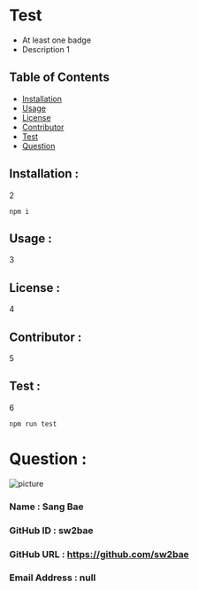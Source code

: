 
# __Test__
* At least one badge
* Description
1
## Table of Contents  
* [Installation](#installation)               
* [Usage](#usage)                    
* [License](#license)                      
* [Contributor](#contributor)                 
* [Test](#test)
* [Question](#question) 
## Installation :               
2
```  
npm i
```
## Usage :                   
3
## License :                    
4
## Contributor :              
5
## Test :                      
6
```  
npm run test
```
# __Question__ :
![picture](https://avatars0.githubusercontent.com/u/60491242?v=4)
### Name                     : Sang Bae
### GitHub ID                : sw2bae
### GitHub URL               : https://github.com/sw2bae
### Email Address            : null

